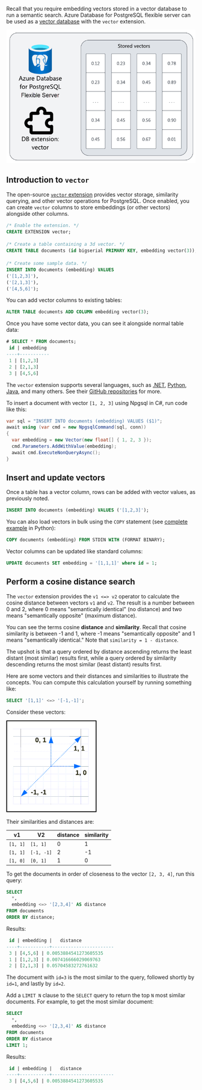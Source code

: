 Recall that you require embedding vectors stored in a vector database to run a semantic search. Azure Database for PostgreSQL flexible server can be used as a [vector database](/azure/postgresql/flexible-server/how-to-use-pgvector) with the `vector` extension.

![Diagram of an Azure Database for PostgreSQL flexible server and the extension named "vector." Next to it are four stored vectors with n-dimensions and arbitrary numeric values.](../media/store-vectors.png)

## Introduction to `vector`

The open-source [`vector` extension](https://github.com/pgvector/pgvector) provides vector storage, similarity querying, and other vector operations for PostgreSQL. Once enabled, you can create `vector` columns to store embeddings (or other vectors) alongside other columns.

```sql
/* Enable the extension. */
CREATE EXTENSION vector;

/* Create a table containing a 3d vector. */
CREATE TABLE documents (id bigserial PRIMARY KEY, embedding vector(3));

/* Create some sample data. */
INSERT INTO documents (embedding) VALUES
('[1,2,3]'),
('[2,1,3]'),
('[4,5,6]');
```

You can add vector columns to existing tables:

```sql
ALTER TABLE documents ADD COLUMN embedding vector(3);
```

Once you have some vector data, you can see it alongside normal table data:

```sql
# SELECT * FROM documents;
 id | embedding
----+-----------
 1 | [1,2,3]
 2 | [2,1,3]
 3 | [4,5,6]
```

The `vector` extension supports several languages, such as [.NET](https://github.com/pgvector/pgvector-dotnet), [Python](https://github.com/pgvector/pgvector-python), [Java](https://github.com/pgvector/pgvector-java), and many others. See their [GitHub repositories](https://github.com/orgs/pgvector/repositories?type=all) for more.

To insert a document with vector `[1, 2, 3]` using Npgsql in C#, run code like this:

```c#
var sql = "INSERT INTO documents (embedding) VALUES ($1)";
await using (var cmd = new NpgsqlCommand(sql, conn))
{
  var embedding = new Vector(new float[] { 1, 2, 3 });
  cmd.Parameters.AddWithValue(embedding);
  await cmd.ExecuteNonQueryAsync();
}
```

## Insert and update vectors

Once a table has a vector column, rows can be added with vector values, as previously noted.

```sql
INSERT INTO documents (embedding) VALUES ('[1,2,3]');
```

You can also load vectors in bulk using the `COPY` statement (see [complete example](https://github.com/pgvector/pgvector-python/tree/master/examples) in Python):

```sql
COPY documents (embedding) FROM STDIN WITH (FORMAT BINARY);
```

Vector columns can be updated like standard columns:

```sql
UPDATE documents SET embedding = '[1,1,1]' where id = 1;
```

## Perform a cosine distance search

The `vector` extension provides the `v1 <=> v2` operator to calculate the cosine distance between vectors `v1` and `v2`. The result is a number between 0 and 2, where 0 means "semantically identical" (no distance) and two means "semantically opposite" (maximum distance).

You can see the terms cosine **distance** and **similarity**. Recall that cosine similarity is between -1 and 1, where -1 means "semantically opposite" and 1 means "semantically identical." Note that `similarity = 1 - distance`.

The upshot is that a query ordered by distance ascending returns the least distant (most similar) results first, while a query ordered by similarity descending returns the most similar (least distant) results first.

Here are some vectors and their distances and similarities to illustrate the concepts. You can compute this calculation yourself by running something like:

```sql
SELECT '[1,1]' <=> '[-1,-1]';
```

Consider these vectors:

![A 2D graph showing the vectors (1,1), (1,0), (0,1), and (0,0).](../media/vectors.png)

Their similarities and distances are:

| v1   | V2    | distance | similarity |
| -------- | ---------- | -------- | ---------- |
| `[1, 1]` | `[1, 1]` | 0    | 1     |
| `[1, 1]` | `[-1, -1]` | 2    | -1    |
| `[1, 0]` | `[0, 1]` | 1    | 0     |

To get the documents in order of closeness to the vector `[2, 3, 4]`, run this query:

```sql
SELECT
  *,
  embedding <=> '[2,3,4]' AS distance
FROM documents
ORDER BY distance;
```

Results:

```sql
 id | embedding |   distance
----+-----------+-----------------------
 3 | [4,5,6] | 0.0053884541273605535
 1 | [1,2,3] | 0.007416666029069763
 2 | [2,1,3] | 0.05704583272761632
```

The document with `id=3` is the most similar to the query, followed shortly by `id=1`, and lastly by `id=2`.

Add a `LIMIT N` clause to the `SELECT` query to return the top `N` most similar documents. For example, to get the most similar document:

```sql
SELECT
  *,
  embedding <=> '[2,3,4]' AS distance
FROM documents
ORDER BY distance
LIMIT 1;
```

Results:

```sql
 id | embedding |   distance
----+-----------+-----------------------
 3 | [4,5,6] | 0.0053884541273605535
```
